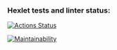 ### Hexlet tests and linter status:
[![Actions Status](https://github.com/hoaxy/frontend-project-lvl1/workflows/hexlet-check/badge.svg)](https://github.com/hoaxy/frontend-project-lvl1/actions)

[![Maintainability](https://api.codeclimate.com/v1/badges/27040c619dce5e183e08/maintainability)](https://codeclimate.com/github/hoaxy/frontend-project-lvl1/maintainability)